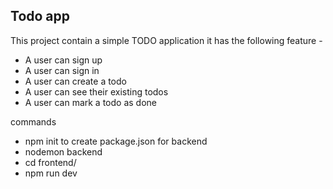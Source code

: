 ## Todo app

This project contain a simple TODO application it has the following feature -

-   A user can sign up
-   A user can sign in
-   A user can create a todo
-   A user can see their existing todos
-   A user can mark a todo as done

commands

-   npm init to create package.json for backend
-   nodemon backend
-   cd frontend/
-   npm run dev